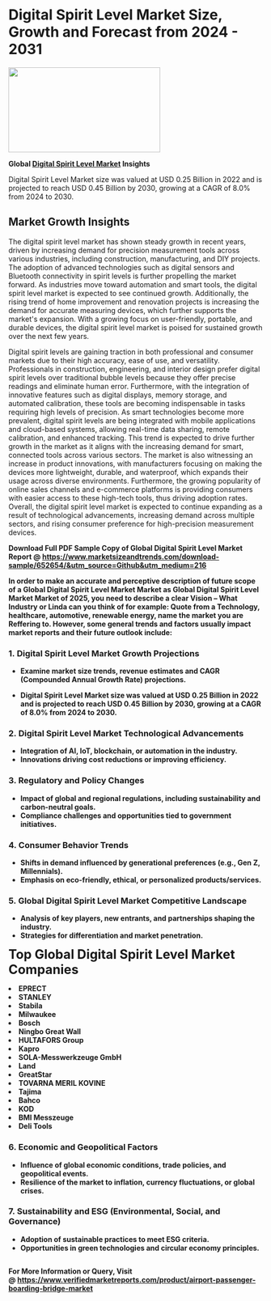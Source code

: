 <H1>Digital Spirit Level Market Size, Growth and Forecast from 2024 - 2031</H1><img class="aligncenter size-medium wp-image-584254" src="https://thirdeyenews.in/wp-content/uploads/2024/09/Global-Market-Research-300x168.jpeg" alt="" width="300" height="168" /><p><strong>Global&nbsp;<a href="https://www.marketsizeandtrends.com/download-sample/652654/&amp;utm_source=Github&utm_medium=216">Digital Spirit Level Market</a> Insights</strong></p><p>Digital Spirit Level Market size was valued at USD 0.25 Billion in 2022 and is projected to reach USD 0.45 Billion by 2030, growing at a CAGR of 8.0% from 2024 to 2030.</p><p><h2>Market Growth Insights</h2> <p>The digital spirit level market has shown steady growth in recent years, driven by increasing demand for precision measurement tools across various industries, including construction, manufacturing, and DIY projects. The adoption of advanced technologies such as digital sensors and Bluetooth connectivity in spirit levels is further propelling the market forward. As industries move toward automation and smart tools, the digital spirit level market is expected to see continued growth. Additionally, the rising trend of home improvement and renovation projects is increasing the demand for accurate measuring devices, which further supports the market's expansion. With a growing focus on user-friendly, portable, and durable devices, the digital spirit level market is poised for sustained growth over the next few years.</p> <p><strong></strong></p> <p>Digital spirit levels are gaining traction in both professional and consumer markets due to their high accuracy, ease of use, and versatility. Professionals in construction, engineering, and interior design prefer digital spirit levels over traditional bubble levels because they offer precise readings and eliminate human error. Furthermore, with the integration of innovative features such as digital displays, memory storage, and automated calibration, these tools are becoming indispensable in tasks requiring high levels of precision. As smart technologies become more prevalent, digital spirit levels are being integrated with mobile applications and cloud-based systems, allowing real-time data sharing, remote calibration, and enhanced tracking. This trend is expected to drive further growth in the market as it aligns with the increasing demand for smart, connected tools across various sectors. The market is also witnessing an increase in product innovations, with manufacturers focusing on making the devices more lightweight, durable, and waterproof, which expands their usage across diverse environments. Furthermore, the growing popularity of online sales channels and e-commerce platforms is providing consumers with easier access to these high-tech tools, thus driving adoption rates. Overall, the digital spirit level market is expected to continue expanding as a result of technological advancements, increasing demand across multiple sectors, and rising consumer preference for high-precision measurement devices.</p> <p><strong></p><p><span class=""><strong>Download Full PDF Sample Copy of Global Digital Spirit Level Market Report</strong> @ <a href="https://www.marketsizeandtrends.com/download-sample/652654/&amp;utm_source=Github&utm_medium=216" target="_blank">https://www.marketsizeandtrends.com/download-sample/652654/&amp;utm_source=Github&utm_medium=216</a></span></p><p>In order to make an accurate and perceptive description of future scope of a Global&nbsp;Digital Spirit Level Market Market as Global&nbsp;Digital Spirit Level Market Market of 2025, you need to describe a clear Vision &ndash; What Industry or Linda can you think of for example: Quote from a Technology, healthcare, automotive, renewable energy, name the market you are Reffering to. However, some general trends and factors usually impact market reports and their future outlook include:</p><h3>1.&nbsp;<strong>Digital Spirit Level Market Growth Projections</strong></h3><ul><li>Examine market size trends, revenue estimates and CAGR (Compounded Annual Growth Rate) projections.</li><li><p>Digital Spirit Level Market size was valued at USD 0.25 Billion in 2022 and is projected to reach USD 0.45 Billion by 2030, growing at a CAGR of 8.0% from 2024 to 2030.</p></li></ul><h3>2.&nbsp;<strong>Digital Spirit Level Market Technological Advancements</strong></h3><ul><li>Integration of AI, IoT, blockchain, or automation in the industry.</li><li>Innovations driving cost reductions or improving efficiency.</li></ul><h3>3.&nbsp;<strong>Regulatory and Policy Changes</strong></h3><ul><li>Impact of global and regional regulations, including sustainability and carbon-neutral goals.</li><li>Compliance challenges and opportunities tied to government initiatives.</li></ul><h3>4.&nbsp;<strong>Consumer Behavior Trends</strong></h3><ul><li>Shifts in demand influenced by generational preferences (e.g., Gen Z, Millennials).</li><li>Emphasis on eco-friendly, ethical, or personalized products/services.</li></ul><h3>5.&nbsp;<strong>Global Digital Spirit Level Market Competitive Landscape</strong></h3><ul><li>Analysis of key players, new entrants, and partnerships shaping the industry.</li><li>Strategies for differentiation and market penetration.</li></ul><p data-pm-slice="1 1 []"><span style="color: inherit; font-family: inherit; font-size: 25px;">Top Global Digital Spirit Level Market Companies</span></p><div class="" data-test-id=""><p><li>EPRECT</li><li> STANLEY</li><li> Stabila</li><li> Milwaukee</li><li> Bosch</li><li> Ningbo Great Wall</li><li> HULTAFORS Group</li><li> Kapro</li><li> SOLA-Messwerkzeuge GmbH</li><li> Land</li><li> GreatStar</li><li> TOVARNA MERIL KOVINE</li><li> Tajima</li><li> Bahco</li><li> KOD</li><li> BMI Messzeuge</li><li> Deli Tools</li></p></div><h3>6.&nbsp;<strong>Economic and Geopolitical Factors</strong></h3><ul><li>Influence of global economic conditions, trade policies, and geopolitical events.</li><li>Resilience of the market to inflation, currency fluctuations, or global crises.</li></ul><h3>7.&nbsp;<strong>Sustainability and ESG (Environmental, Social, and Governance)</strong></h3><ul><li>Adoption of sustainable practices to meet ESG criteria.</li><li>Opportunities in green technologies and circular economy principles.</li></ul><h2><strong style="font-size: 14px;">For More Information or Query, Visit @&nbsp;</strong><a style="background-color: #ffffff; font-size: 14px;" href="https://www.marketsizeandtrends.com/report/digital-spirit-level-market/" target="_blank">https://www.verifiedmarketreports.com/product/airport-passenger-boarding-bridge-market</a></h2>
